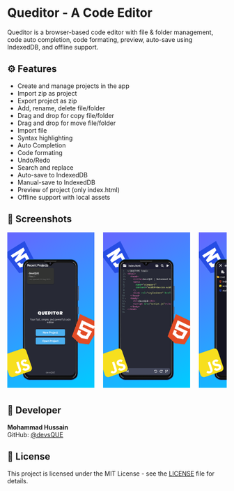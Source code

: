 # Queditor - A Code Editor

Queditor is a browser-based code editor with file & folder management, code auto completion, code formating, preview, auto-save using IndexedDB, and offline support.

## ⚙️ Features
- Create and manage projects in the app
- Import zip as project
- Export project as zip
- Add, rename, delete file/folder
- Drag and drop for copy file/folder
- Drag and drop for move file/folder
- Import file
- Syntax highlighting
- Auto Completion
- Code formating
- Undo/Redo
- Search and replace
- Auto-save to IndexedDB
- Manual-save to IndexedDB
- Preview of project (only index.html)
- Offline support with local assets

## 📸 Screenshots

<!-- Portrait Screenshots -->
<div style="overflow-x: auto; white-space: nowrap; display: flex; gap: 10px; padding-bottom: 10px;">
  <img src="images/home_port.png" alt="Homepage portrait" style="width:200px; flex-grow: 0; flex-shrink: 0; margin-right: 10px;">
  <img src="images/editor_port.png" alt="Editor portrait" style="width:200px; flex-grow: 0; flex-shrink: 0; margin-right: 10px;">
  <img src="images/filemanager_port.png" alt="File Manager portrait" style="width:200px; flex-grow: 0; flex-shrink: 0; margin-right: 10px;">
  <img src="images/preview_port.png" alt="Preview portrait" style="width:200px; flex-grow: 0; flex-shrink: 0;">
</div>


## 👤 Developer
**Mohammad Hussain**  
GitHub: [@devsQUE](https://github.com/devsQUE)

## 📜 License
This project is licensed under the MIT License - see the [LICENSE](LICENSE) file for details.
